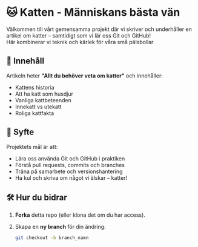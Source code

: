 # 🐱 Katten - Människans bästa vän

Välkommen till vårt gemensamma projekt där vi skriver och underhåller en artikel om katter – samtidigt som vi lär oss Git och GitHub!  
Här kombinerar vi teknik och kärlek för våra små pälsbollar

## 📄 Innehåll

Artikeln heter **"Allt du behöver veta om katter"** och innehåller:

- Kattens historia  
- Att ha katt som husdjur  
- Vanliga kattbeteenden  
- Innekatt vs utekatt  
- Roliga kattfakta  

## 🎯 Syfte

Projektets mål är att:

- Lära oss använda Git och GitHub i praktiken  
- Förstå pull requests, commits och branches  
- Träna på samarbete och versionshantering  
- Ha kul och skriva om något vi älskar – katter!

## 🛠️ Hur du bidrar

1. **Forka** detta repo (eller klona det om du har access).  
2. Skapa en **ny branch** för din ändring:  

   ```bash
   git checkout -b branch_namn
